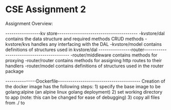 # CSE Assignment 2
Assignment Overview:

-----------------kv store---------------------------------------
-kvstore/dal contains the data structure and required methods CRUD methods
-kvstore/kvs handles any interfacing with the DAL
-kvstore/model contains definitions of structures used in kvstore/dal
----------------router------------------------------------------
-router/middleware contains methods for proxying
-router/router contains methods for assigning http routes to their handlers
-router/model contains definitions of structures used in the router package


---------------Dockerfile----------------------------------------
Creation of the docker image has the following steps: 1) specify the base image
to be golang:alpine (an alpine linux golang deployment) 2) <optional> set working directory 
to app (note: this can be changed for ease of debugging) 3) copy all files from ./ to 


